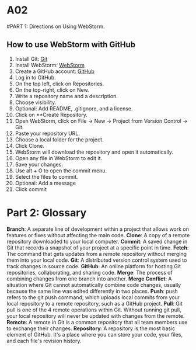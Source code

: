 # A02
#PART 1: Directions on Using WebStorm.

## How to use WebStorm with GitHub

1. Install Git: [Git](https://git-scm.com/downloads)
2. Install WebStorm: [WebStorm](https://www.jetbrains.com/webstorm/download/)
3. Create a GitHub account: [GitHub](https://github.com/)
4. Log in to GitHub.
5. On the top left, click on Repositories.
6. On the top-right, click on New.
7. Write a repository name and a description.
8. Choose visibility.
9. Optional: Add README, .gitignore, and a license.
10. Click on **Create Repository.
11. Open WebStorm, click on File → New → Project from Version Control → Git.
12. Paste your repository URL.
13. Choose a local folder for the project.
14. Click Clone.
15. WebStorm will download the repository and open it automatically.
16. Open any file in WebStorm to edit it.
17. Save your changes.
18. Use alt + O to open the commit menu.
19. Select the files to commit.
20. Optional: Add a message
21. Click commit


# Part 2: Glossary

**Branch**: A separate line of development within a project that allows work on features or fixes without affecting the main code.
**Clone**: A copy of a remote repository downloaded to your local computer.
**Commit**: A saved change in Git that records a snapshot of your project at a specific point in time.
**Fetch**: The command that gets updates from a remote repository without merging them into your local code.
**Git**: A distributed version control system used to track changes in source code.
**GitHub**: An online platform for hosting Git repositories, collaborating, and sharing code.
**Merge**: The process of combining changes from one branch into another.
**Merge Conflict**: A situation where Git cannot automatically combine code changes, usually because the same line was edited differently in two places.
**Push**: push refers to the git push command, which uploads local commits from your local repository to a remote repository, such as a GitHub project.
**Pull**: Git pull is one of the 4 remote operations within Git. Without running git pull, your local repository will never be updated with changes from the remote.
**Remote**: A remote in Git is a common repository that all team members use to exchange their changes.
**Repository**: A repository is the most basic element of GitHub. It's a place where you can store your code, your files, and each file's revision history. 
